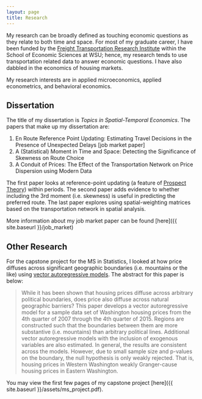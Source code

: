 ```yaml
---
layout: page
title: Research
---
```


My research can be broadly defined as touching economic questions as they relate to both time and space. For most of my graduate career, I have been funded by the [Freight Transportation Research Institute](http://ses.wsu.edu/fpti/) within the School of Economic Sciences at WSU; hence, my research tends to use transportation related data to answer economic questions. I have also dabbled in the economics of housing markets.

My research interests are in applied microeconomics, applied econometrics, and behavioral economics.

## Dissertation
The title of my dissertation is *Topics in Spatial-Temporal Economics*. The papers that make up my dissertation are:

1. En Route Reference Point Updating: Estimating Travel Decisions in the Presence of Unexpected Delays [job market paper]
2. A (Statistical) Moment in Time and Space: Detecting the Significance of Skewness on Route Choice
3. A Conduit of Prices: The Effect of the Transportation Network on Price Dispersion using Modern Data

The first paper looks at reference-point updating (a feature of [Prospect Theory](https://en.wikipedia.org/wiki/Prospect_theory)) within periods. The second paper adds evidence to whether including the 3rd moment (i.e. skewness) is useful in predicting the preferred route. The last paper explores using spatial-weighting matrices based on the transportation network in spatial analysis.

More information about my job market paper can be found [here]({{ site.baseurl }}/job_market)

## Other Research

For the capstone project for the MS in Statistics, I looked at how price diffuses across significant geographic boundaries (i.e. mountains or the like) using [vector autoregressive models](https://en.wikipedia.org/wiki/Vector_autoregression). The abstract for this paper is below:

> While it has been shown that housing prices diffuse across arbitrary political boundaries, does price also diffuse across natural geographic barriers? This paper develops a vector autoregressive model for a sample data set of Washington housing prices from the 4th quarter of 2007 through the 4th quarter of 2015. Regions are constructed such that the boundaries between them are more substantive (i.e. mountains) than arbitrary political lines. Additional vector autoregressive models with the inclusion of exogenous variables are also estimated. In general, the results are consistent across the models. However, due to small sample size and p-values on the boundary, the null hypothesis is only weakly rejected. That is, housing prices in Western Washington weakly Granger-cause housing prices in Eastern Washington.

You may view the first few pages of my capstone project [here]({{ site.baseurl }}/assets/ms_project.pdf).
